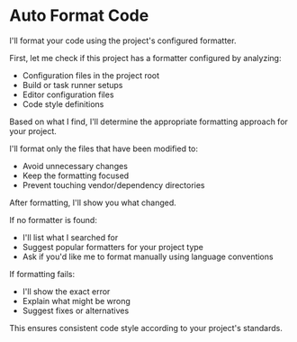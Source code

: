 # Auto Format Code

I'll format your code using the project's configured formatter.

First, let me check if this project has a formatter configured by analyzing:

- Configuration files in the project root
- Build or task runner setups
- Editor configuration files
- Code style definitions

Based on what I find, I'll determine the appropriate formatting approach for your project.

I'll format only the files that have been modified to:

- Avoid unnecessary changes
- Keep the formatting focused
- Prevent touching vendor/dependency directories

After formatting, I'll show you what changed.

If no formatter is found:

- I'll list what I searched for
- Suggest popular formatters for your project type
- Ask if you'd like me to format manually using language conventions

If formatting fails:

- I'll show the exact error
- Explain what might be wrong
- Suggest fixes or alternatives

This ensures consistent code style according to your project's standards.
